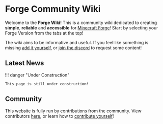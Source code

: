 # Forge Community Wiki

Welcome to the **Forge Wiki**! This is a community wiki dedicated to creating **simple**, **reliable** and **accessible** for [Minecraft Forge](https://files.minecraftforge.net/net/minecraftforge/forge/)! 
Start by selecting your Forge Version from the tabs at the top!

The wiki aims to be informative and useful. If you feel like something is missing [add it yourself](contributing), or [join the discord]() to request some content!

## Latest News
!!! danger "Under Construction"

    This page is still under construction!

## Community
This website is fully run by contributions from the community. View contributors [here](credits), or learn how to [contribute yourself](contributing/tutorial)!
